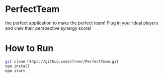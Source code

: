 # PerfectTeam
the perfect application to make the perfect team! Plug in your ideal players and view their perspective synergy score!

# How to Run
```bash
git clone https://github.com/cfreer/PerfectTeam.git
npm install
npm start
```